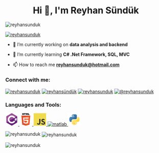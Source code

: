 <h1 align="center">Hi 👋, I'm Reyhan Sündük</h1>
<p align="left"> <img src="https://komarev.com/ghpvc/?username=reyhansunduk&label=Profile%20views&color=0e75b6&style=flat" alt="reyhansunduk" /> </p>

<p align="left"> <a href="https://twitter.com/reyhansunduk" target="blank"><img src="https://img.shields.io/twitter/follow/reyhansunduk?logo=twitter&style=for-the-badge" alt="reyhansunduk" /></a> </p>

- 🔭 I’m currently working on **data analysis and backend**

- 🌱 I’m currently learning **C# .Net Framework, SQL, MVC**

- 📫 How to reach me **reyhansunduk@hotmail.com**

<h3 align="left">Connect with me:</h3>
<p align="left">
<a href="https://twitter.com/reyhansunduk" target="blank"><img align="center" src="https://raw.githubusercontent.com/rahuldkjain/github-profile-readme-generator/master/src/images/icons/Social/twitter.svg" alt="reyhansunduk" height="30" width="40" /></a>
<a href="https://linkedin.com/in/reyhansündük" target="blank"><img align="center" src="https://raw.githubusercontent.com/rahuldkjain/github-profile-readme-generator/master/src/images/icons/Social/linked-in-alt.svg" alt="reyhansündük" height="30" width="40" /></a>
<a href="https://instagram.com/reyhansunduk" target="blank"><img align="center" src="https://raw.githubusercontent.com/rahuldkjain/github-profile-readme-generator/master/src/images/icons/Social/instagram.svg" alt="reyhansunduk" height="30" width="40" /></a>
<a href="https://medium.com/@reyhansunduk" target="blank"><img align="center" src="https://raw.githubusercontent.com/rahuldkjain/github-profile-readme-generator/master/src/images/icons/Social/medium.svg" alt="@reyhansunduk" height="30" width="40" /></a>
</p>

<h3 align="left">Languages and Tools:</h3>
<p align="left"> <a href="https://www.w3schools.com/cs/" target="_blank" rel="noreferrer"> <img src="https://raw.githubusercontent.com/devicons/devicon/master/icons/csharp/csharp-original.svg" alt="csharp" width="40" height="40"/> </a> <a href="https://www.w3.org/html/" target="_blank" rel="noreferrer"> <img src="https://raw.githubusercontent.com/devicons/devicon/master/icons/html5/html5-original-wordmark.svg" alt="html5" width="40" height="40"/> </a> <a href="https://developer.mozilla.org/en-US/docs/Web/JavaScript" target="_blank" rel="noreferrer"> <img src="https://raw.githubusercontent.com/devicons/devicon/master/icons/javascript/javascript-original.svg" alt="javascript" width="40" height="40"/> </a> <a href="https://www.mathworks.com/" target="_blank" rel="noreferrer"> <img src="https://upload.wikimedia.org/wikipedia/commons/2/21/Matlab_Logo.png" alt="matlab" width="40" height="40"/> </a> <a href="https://www.python.org" target="_blank" rel="noreferrer"> <img src="https://raw.githubusercontent.com/devicons/devicon/master/icons/python/python-original.svg" alt="python" width="40" height="40"/> </a> </p>

<p><img align="left" src="https://github-readme-stats.vercel.app/api/top-langs?username=reyhansunduk&show_icons=true&locale=en&layout=compact" alt="reyhansunduk" /></p>

<p>&nbsp;<img align="center" src="https://github-readme-stats.vercel.app/api?username=reyhansunduk&show_icons=true&locale=en" alt="reyhansunduk" /></p>

<p><img align="center" src="https://github-readme-streak-stats.herokuapp.com/?user=reyhansunduk&" alt="reyhansunduk" /></p>
